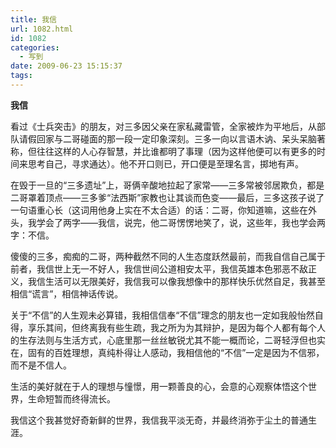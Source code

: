 ```yaml
---
title: 我信
url: 1082.html
id: 1082
categories:
  - 写到
date: 2009-06-23 15:15:37
tags:
---
```


**我信**

  
看过《士兵突击》的朋友，对三多因父亲在家私藏雷管，全家被炸为平地后，从部队请假回家与二哥碰面的那一段一定印象深刻。三多一向以言语木讷、呆头呆脑著称，但往往这样的人心存智慧，并比谁都明了事理（因为这样他便可以有更多的时间来思考自己，寻求通达）。他不开口则已，开口便是至理名言，掷地有声。  
  
在毁于一旦的“三多遗址”上，哥俩辛酸地拉起了家常——三多常被邻居欺负，都是二哥罩着顶点——三多爹“法西斯”家教也让其谈而色变——最后，三多这孩子说了一句语重心长（这词用他身上实在不太合适）的话：二哥，你知道嘛，这些在外头，我学会了两字——我信，说完，他二哥愣愣地笑了，说，这些年，我也学会两字：不信。  
  
傻傻的三多，痴痴的二哥，两种截然不同的人生态度跃然最前，而我自信自己属于前者，我信世上无一不好人，我信世间公道相安太平，我信英雄本色邪恶不敌正义，我信生活可以无限美好，我信我可以像我想像中的那样快乐优然自足，我甚至相信“谎言”，相信神话传说。  
  
关于“不信”的人生观未必算错，我相信信奉“不信”理念的朋友也一定如我般怡然自得，享乐其间，但终离我有些生疏，我之所为为其辩护，是因为每个人都有每个人的生存法则与生活方式，心底里那一丝丝敏锐尤其不能一概而论，二哥轻浮但也实在，固有的百姓理想，真纯朴得让人感动，我相信他的“不信”一定是因为不信邪，而不是不信人。  
  
生活的美好就在于人的理想与憧憬，用一颗善良的心，会意的心观察体悟这个世界，生命短暂而终得流长。  
  
我信这个我甚觉好奇新鲜的世界，我信我平淡无奇，并最终消弥于尘土的普通生涯。